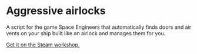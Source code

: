 # Aggressive airlocks

A script for the game Space Engineers that automatically finds doors and air vents on your ship built like an airlock and manages them for you. 

[Get it on the Steam workshop.](https://steamcommunity.com/sharedfiles/filedetails/?id=1182013330)
